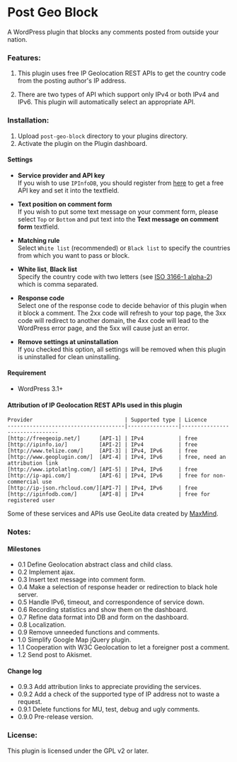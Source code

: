 Post Geo Block
==============

A WordPress plugin that blocks any comments posted from outside your nation.

### Features:

1. This plugin uses free IP Geolocation REST APIs to get the country code 
from the posting author's IP address.

2. There are two types of API which support only IPv4 or both IPv4 and IPv6. 
This plugin will automatically select an appropriate API.

### Installation:

1. Upload `post-geo-block` directory to your plugins directory.
2. Activate the plugin on the Plugin dashboard.

#### Settings

- **Service provider and API key**  
    If you wish to use `IPInfoDB`, you should register from [here][IPInfoDB]
    to get a free API key and set it into the textfield.

- **Text position on comment form**  
    If you wish to put some text message on your comment form, please select
    `Top` or `Bottom` and put text into the **Text message on comment form**
    textfield.

- **Matching rule**  
    Select `White list` (recommended) or `Black list` to specify the countries
    from which you want to pass or block.

- **White list**, **Black list**  
    Specify the country code with two letters (see [ISO 3166-1 alpha-2][ISO])
    which is comma separated.

- **Response code**  
    Select one of the response code to decide behavior of this plugin when it 
    block a comment. The 2xx code will refresh to your top page, the 3xx code 
    will redirect to another domain, the 4xx code will lead to the WordPress 
    error page, and the 5xx will cause just an error.

- **Remove settings at uninstallation**  
    If you checked this option, all settings will be removed when this plugin
    is uninstalled for clean uninstalling.

#### Requirement

- WordPress 3.1+

#### Attribution of IP Geolocation REST APIs used in this plugin

    Provider                             | Supported type | Licence
    -------------------------------------|----------------|-------------------------------
    [http://freegeoip.net/]      [API-1] | IPv4           | free
    [http://ipinfo.io/]          [API-2] | IPv4           | free
    [http://www.telize.com/]     [API-3] | IPv4, IPv6     | free
    [http://www.geoplugin.com/]  [API-4] | IPv4, IPv6     | free, need an attribution link
    [http://www.iptolatlng.com/] [API-5] | IPv4, IPv6     | free
    [http://ip-api.com/]         [API-6] | IPv4, IPv6     | free for non-commercial use
    [http://ip-json.rhcloud.com/][API-7] | IPv4, IPv6     | free
    [http://ipinfodb.com/]       [API-8] | IPv4           | free for registered user

Some of these services and APIs use GeoLite data created by [MaxMind][MaxMind].

### Notes:

#### Milestones

- 0.1    Define Geolocation abstract class and child class.
- 0.2    Implement ajax.
- 0.3    Insert text message into comment form.
- 0.4    Make a selection of response header or redirection to black hole server.
- 0.5    Handle IPv6, timeout, and correspondence of service down.
- 0.6    Recording statistics and show them on the dashboard.
- 0.7    Refine data format into DB and form on the dashboard.
- 0.8    Localization.
- 0.9    Remove unneeded functions and comments.
- 1.0    Simplify Google Map jQuery plugin.
- 1.1    Cooperation with W3C Geolocation to let a foreigner post a comment.
- 1.2    Send post to Akismet.

#### Change log

- 0.9.3  Add attribution links to appreciate providing the services.
- 0.9.2  Add a check of the supported type of IP address not to waste a request.
- 0.9.1  Delete functions for MU, test, debug and ugly comments.
- 0.9.0  Pre-release version.

### License:

This plugin is licensed under the GPL v2 or later.

[API-1]: http://freegeoip.net/ "freegeoip.net: FREE IP Geolocation Web Service"
[API-2]: http://ipinfo.io/ "ipinfo.io - ip address information including geolocation, hostname and network details"
[API-3]: http://www.telize.com/ "Telize - JSON IP and GeoIP REST API"
[API-4]: http://www.geoplugin.com/ "geoPlugin to geolocate your visitors"
[API-5]: http://www.iptolatlng.com/ "IP to Latitude, Longitude"
[API-6]: http://ip-api.com/ "IP-API.com - Free Geolocation API"
[API-7]: http://ip-json.rhcloud.com/ "Free IP Geolocation Web Service"
[API-8]: http://ipinfodb.com/ "IPInfoDB | Free IP Address Geolocation Tools"
[MaxMind]: http://www.maxmind.com "MaxMind - IP Geolocation and Online Fraud Prevention"
[IPInfoDB]: http://ipinfodb.com/register.php
[ISO]: http://en.wikipedia.org/wiki/ISO_3166-1_alpha-2#Officially_assigned_code_elements "ISO 3166-1 alpha-2 - Wikipedia, the free encyclopedia"
[RFC]: http://tools.ietf.org/html/rfc2616#section-10 "RFC 2616 - Hypertext Transfer Protocol -- HTTP/1.1"
